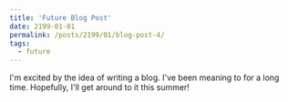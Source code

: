 ```yaml
---
title: 'Future Blog Post'
date: 2199-01-01
permalink: /posts/2199/01/blog-post-4/
tags:
  - future
---
```


I'm excited by the idea of writing a blog. I've been meaning to for a long time. Hopefully, I'll get around to it this summer!

<!-- This post will show up by default. To disable scheduling of future posts, edit `config.yml` and set `future: false`. 
 -->